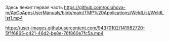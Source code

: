 Здесь лежит первая часть
https://github.com/poluhova-m/AxCoAppsUserManuals/blob/main/TMP%20Applications/WeldList/WeldList1.mp4



https://user-images.githubusercontent.com/94370102/141982720-5f1f6865-c421-46d2-be8e-76f860e7fc5a.mp4

